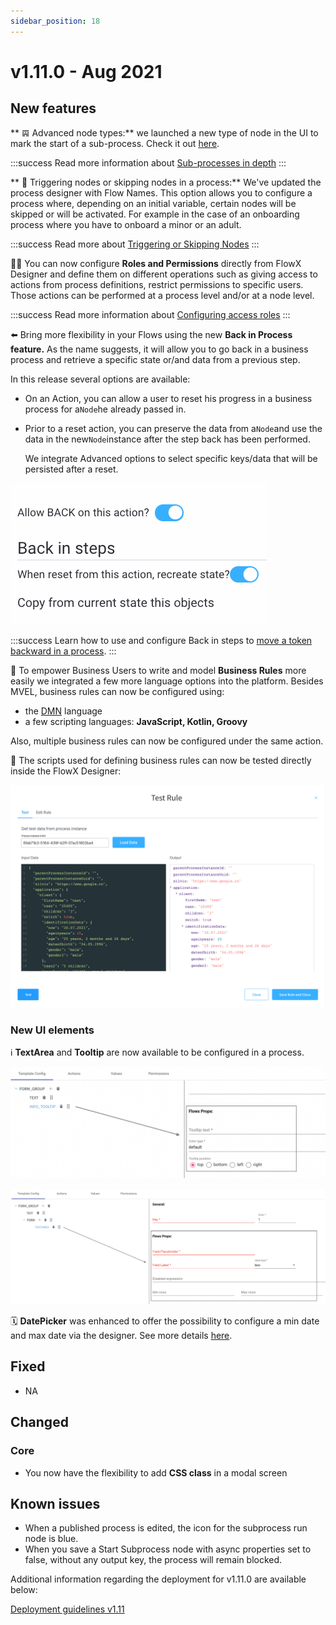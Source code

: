 ```yaml
---
sidebar_position: 18
---
```


# v1.11.0 - Aug 2021

## New features

** 𝌙 Advanced node types:** we launched a new type of node in the UI to mark the start of a sub-process. Check it out [here](../../docs/building-blocks/node/subprocess-run-node).

:::success
Read more information about [Sub-processes in depth](../../../flowx-elements/process/subprocess)
:::

** 🏁 Triggering nodes or skipping nodes in a process:** We've updated the process designer with Flow Names. This option allows you to configure a process where, depending on an initial variable, certain nodes will be skipped or will be activated. For example in the case of an onboarding process where you have to onboard a minor or an adult.

:::success
Read more about [Triggering or Skipping Nodes](../../../core-components/flowx-engine/orchestration/flow-names)
:::

👮🏻 You can now configure **Roles and Permissions** directly from FlowX Designer and define them on different operations such as giving access to actions from process definitions, restrict permissions to specific users. Those actions can be performed at a process level and/or at a node level.

:::success
Read more information about [Configuring access roles](../../../core-components/platform-setup-guide/flowx-engine-setup-guide/configuring-access-roles-for-processes)
:::

:arrow_left: Bring more flexibility in your Flows using the new **Back in Process feature.** As the name suggests, it will allow you to go back in a business process and retrieve a specific state or/and data from a previous step.

In this release several options are available:

* On an Action, you can allow a user to reset his progress in a business process for a`Node`he already passed in.
*   Prior to a reset action, you can preserve the data from a`Node`and use the data in the new`Node`instance after the step back has been performed.

    We integrate Advanced options to select specific keys/data that will be persisted after a reset.

![Back in steps / FlowX designer](../img/111_back_steps.gif)

:::success
Learn how to use and configure Back in steps to [move a token backward in a process](../../docs/flowx-designer/managing-a-process-flow/moving-a-token-backwards-in-a-process).
:::

:toolbox: To empower Business Users to write and model **Business Rules** more easily we integrated a few more language options into the platform. Besides MVEL, business rules can now be configured using:

* the [DMN](https://www.omg.org/dmn/) language
* a few scripting languages: **JavaScript, Kotlin, Groovy**

Also, multiple business rules can now be configured under the same action.

:test_tube: The scripts used for defining business rules can now be tested directly inside the FlowX Designer:

![](../img/111_testrule.png)

### New UI elements

:information_source: **TextArea** and **Tooltip** are now available to be configured in a process.

![Tooltip properties](../img/111_ui.png)

![Textarea properties](../img/111_ui1.png)

🗓 **DatePicker** was enhanced to offer the possibility to configure a min date and max date via the designer. See more details [here](../../../flowx-elements/configure-a-template-config-element/component-types/form-elements/datepicker-form-field).

## **Fixed**

* NA

## **Changed**

### Core

* You now have the flexibility to add **CSS class** in a modal screen&#x20;

## **Known issues**

* When a published process is edited, the icon for the subprocess run node is blue.
* When you save a Start Subprocess node with async properties set to false, without any output key, the process will remain blocked.

Additional information regarding the deployment for v1.11.0 are available below:

[Deployment guidelines v1.11](deployment-guidelines-v1.11)




